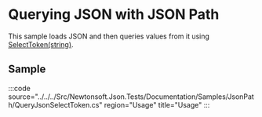 ﻿# Querying JSON with JSON Path

This sample loads JSON and then queries values from it using [SelectToken(string)](/api/newtonsoft/json/linq/jtoken/#method-selecttoken). 

## Sample

:::code source="../../../Src/Newtonsoft.Json.Tests/Documentation/Samples/JsonPath/QueryJsonSelectToken.cs" region="Usage" title="Usage" :::
